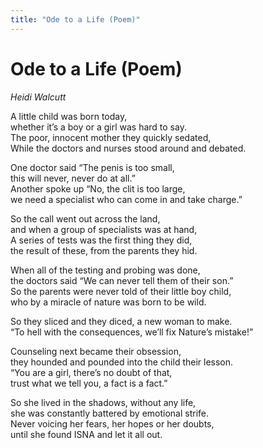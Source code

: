 ```yaml
---
title: "Ode to a Life (Poem)"
---
```


# Ode to a Life (Poem)

_Heidi Walcutt_

A little child was born today,  
whether it’s a boy or a girl was hard to say.  
The poor, innocent mother they quickly sedated,  
While the doctors and nurses stood around and debated.

One doctor said “The penis is too small,  
this will never, never do at all.”  
Another spoke up “No, the clit is too large,  
we need a specialist who can come in and take charge.”

So the call went out across the land,  
and when a group of specialists was at hand,  
A series of tests was the first thing they did,  
the result of these, from the parents they hid.

When all of the testing and probing was done,  
the doctors said “We can never tell them of their son.”  
So the parents were never told of their little boy child,  
who by a miracle of nature was born to be wild.

So they sliced and they diced, a new woman to make.  
“To hell with the consequences, we’ll fix Nature’s mistake!”

Counseling next became their obsession,  
they hounded and pounded into the child their lesson.  
“You are a girl, there’s no doubt of that,  
trust what we tell you, a fact is a fact.”

So she lived in the shadows, without any life,  
she was constantly battered by emotional strife.  
Never voicing her fears, her hopes or her doubts,  
until she found ISNA and let it all out.
